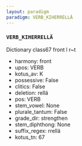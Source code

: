 ```yaml
---
layout: paradigm
paradigm: VERB_KIHERRELLÄ
---
```

### ` VERB_KIHERRELLÄ `

Dictionary class67 front l r~t
* harmony: front
* upos: VERB
* kotus_av: K
* possessive: False
* clitics: False
* deletion: rellä
* pos: VERB
* stem_vowel: None
* plurale_tantum: False
* grade_dir: strengthen
* stem_diphthong: None
* suffix_regex: rrellä
* kotus_tn: 67
